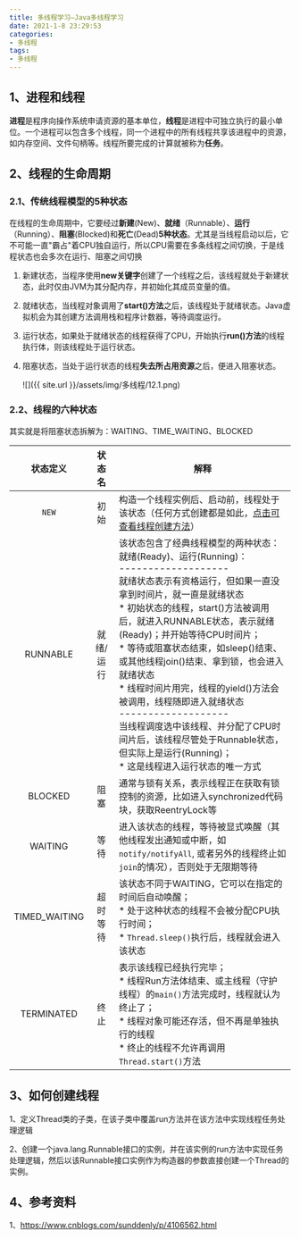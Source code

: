```yaml
---
title: 多线程学习—Java多线程学习
date: 2021-1-8 23:29:53
categories:
- 多线程
tags:
- 多线程
---
```


## 1、进程和线程

​    **进程**是程序向操作系统申请资源的基本单位，**线程**是进程中可独立执行的最小单位。一个进程可以包含多个线程，同一个进程中的所有线程共享该进程中的资源，如内存空间、文件句柄等。线程所要完成的计算就被称为**任务**。

## 2、线程的生命周期

###  2.1、传统线程模型的5种状态

​    在线程的生命周期中，它要经过**新建**(New)、**就绪**（Runnable）、**运行**（Running）、**阻塞**(Blocked)和**死亡**(Dead)**5种状态**。尤其是当线程启动以后，它不可能一直"霸占"着CPU独自运行，所以CPU需要在多条线程之间切换，于是线程状态也会多次在运行、阻塞之间切换

1.  新建状态，当程序使用**new关键字**创建了一个线程之后，该线程就处于新建状态，此时仅由JVM为其分配内存，并初始化其成员变量的值。

2. 就绪状态，当线程对象调用了**start()方法**之后，该线程处于就绪状态。Java虚拟机会为其创建方法调用栈和程序计数器，等待调度运行。

3. 运行状态，如果处于就绪状态的线程获得了CPU，开始执行**run()方法**的线程执行体，则该线程处于运行状态。

4. 阻塞状态，当处于运行状态的线程**失去所占用资源**之后，便进入阻塞状态。

   ![]({{ site.url }}/assets/img/多线程/12.1.png)


### 2.2、线程的六种状态

   其实就是将阻塞状态拆解为：WAITING、TIME_WAITING、BLOCKED

|   状态定义    |  状态名   | 解释                                                         |
| :-----------: | :-------: | ------------------------------------------------------------ |
|     `NEW`     |   初始    | 构造一个线程实例后、启动前，线程处于该状态（任何方式创建都是如此，[点击可查看线程创建方法](https://learn.blog.csdn.net/article/details/99677074)） |
|   RUNNABLE    | 就绪/运行 | 该状态包含了经典线程模型的两种状态：就绪(Ready)、运行(Running)：<br/>-------------------<br/>就绪状态表示有资格运行，但如果一直没拿到时间片，就一直是就绪状态<br/>* 初始状态的线程，start()方法被调用后，就进入RUNNABLE状态，表示就绪(Ready)；并开始等待CPU时间片；<br/>* 等待或阻塞状态结束，如sleep()结束、或其他线程join()结束、拿到锁，也会进入就绪状态<br/>* 线程时间片用完，线程的yield()方法会被调用，线程随即进入就绪状态<br/>-------------------<br/>当线程调度选中该线程、并分配了CPU时间片后，该线程尽管处于Runnable状态，但实际上是运行(Running)；<br/>* 这是线程进入运行状态的唯一方式<br/> |
|    BLOCKED    |   阻塞    | 通常与锁有关系，表示线程正在获取有锁控制的资源，比如进入synchronized代码块，获取ReentryLock等 |
|    WAITING    |   等待    | 进入该状态的线程，等待被显式唤醒（其他线程发出通知或中断，如`notify/notifyAll`, 或者另外的线程终止如`join`的情况），否则处于无限期等待 |
| TIMED_WAITING | 超时等待  | 该状态不同于WAITING，它可以在指定的时间后自动唤醒；<br/>* 处于这种状态的线程不会被分配CPU执行时间；<br/>* `Thread.sleep()`执行后，线程就会进入该状态 |
|  TERMINATED   |   终止    | 表示该线程已经执行完毕；<br/>* 线程Run方法体结束、或主线程（守护线程）的`main()`方法完成时，线程就认为终止了；<br/>* 线程对象可能还存活，但不再是单独执行的线程<br/>* 终止的线程不允许再调用`Thread.start()`方法 |

## 3、如何创建线程

   1、定义Thread类的子类，在该子类中覆盖run方法并在该方法中实现线程任务处理逻辑

   2、创建一个java.lang.Runnable接口的实例，并在该实例的run方法中实现任务处理逻辑，然后以该Runnable接口实例作为构造器的参数直接创建一个Thread的实例。

## 4、参考资料
1、https://www.cnblogs.com/sunddenly/p/4106562.html


